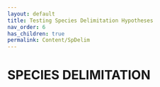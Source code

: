 ```yaml
---
layout: default
title: Testing Species Delimitation Hypotheses
nav_order: 6
has_children: true
permalink: Content/SpDelim
---
```


SPECIES DELIMITATION
=======

